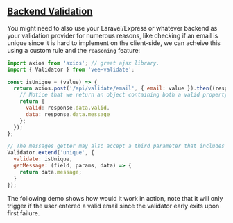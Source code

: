 ## [Backend Validation](#backend-example)

You might need to also use your Laravel/Express or whatever backend as your validation provider for numerous reasons, like checking if an email is unique since it is hard to implement on the client-side, we can acheive this using a custom rule and the `reasoning` feature:

```js
import axios from 'axios'; // great ajax library.
import { Validator } from 'vee-validate';

const isUnique = (value) => {
  return axios.post('/api/validate/email', { email: value }).then((response) => {
    // Notice that we return an object containing both a valid property and a data property.
    return {
      valid: response.data.valid,
      data: response.data.message
    };
  });
};

// The messages getter may also accept a third parameter that includes the data we returned earlier.
Validator.extend('unique', {
  validate: isUnique,
  getMessage: (field, params, data) => {
    return data.message;
  }
});
```

The following demo shows how would it work in action, note that it will only trigger if the user entered a valid email since the validator early exits upon first failure.
